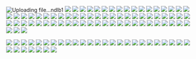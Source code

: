 ![Uploading file...ndlb1]()
![](https://i.imgur.com/fsNu3kP.png)
![](https://i.imgur.com/x6gCyzN.png)
![](https://i.imgur.com/saI8ZAn.png)
![](https://i.imgur.com/eVXvCnq.png)
![](https://i.imgur.com/hadxZJ4.jpg)
![](https://i.imgur.com/DDTA4oX.jpg)
![](https://i.imgur.com/Cvs2lNx.jpg)
![](https://i.imgur.com/rroGSl1.jpg)
![](https://i.imgur.com/1EeCm4w.png)
![](https://i.imgur.com/DfJRDFd.jpg)
![](https://i.imgur.com/eiycYcR.jpg)
![](https://i.imgur.com/rJom383.jpg)
![](https://i.imgur.com/xKIjZjm.png)
![](https://i.imgur.com/6JBZDDX.jpg)
![](https://i.imgur.com/87PB4SM.jpg)
![](https://i.imgur.com/LBOnN9N.jpg)
![](https://i.imgur.com/pMtuS71.jpg)
![](https://i.imgur.com/T5AehER.jpg)
![](https://i.imgur.com/lUNfNk4.png)
![](https://i.imgur.com/dmoAXv1.jpg)
![](https://i.imgur.com/w3Bq2ra.jpg)
![](https://i.imgur.com/I52ZSYf.jpg)
![](https://i.imgur.com/u7oWv3a.png)
![](https://i.imgur.com/WnLfAMq.jpg)
![](https://i.imgur.com/sS0QU6J.jpg)
![](https://i.imgur.com/KMs1y77.jpg)
![](https://i.imgur.com/7rSyIgK.jpg)
![](https://i.imgur.com/BN6xNJR.jpg)
![](https://i.imgur.com/rgtdHrW.jpg)
![](https://i.imgur.com/gOrAtlv.jpg)
![](https://i.imgur.com/sUBeoRf.jpg)
![](https://i.imgur.com/12OxtD7.jpg)
![](https://i.imgur.com/agztiBV.jpg)
![](https://i.imgur.com/Ovm8hmi.jpg)
![](https://i.imgur.com/qTO7a1S.jpg)
![](https://i.imgur.com/nQizJ66.jpg)
![](https://i.imgur.com/rTRJgwL.png)
![](https://i.imgur.com/S3plwBd.jpg)
![](https://i.imgur.com/CKR35mf.jpg)
![](https://i.imgur.com/MbovDDv.jpg)
![](https://i.imgur.com/1GUfy5a.jpg)
![](https://i.imgur.com/HTb1hZe.jpg)
![](https://i.imgur.com/k9koQU7.jpg)
![](https://i.imgur.com/fOuWCns.jpg)
![](https://i.imgur.com/XjA4ka3.jpg)
![](https://i.imgur.com/gtS9HMh.jpg)
![](https://i.imgur.com/krFFPbe.jpg)
![](https://i.imgur.com/9j8slvU.jpg)
![](https://i.imgur.com/ZBpBx9l.jpg)
![](https://i.imgur.com/fazG7KS.jpg)
![](https://i.imgur.com/Pm06w3H.jpg)
![](https://i.imgur.com/SMpkiqc.jpg)
![](https://i.imgur.com/gAkqFm1.png)
![](https://i.imgur.com/Ez1xh6J.jpg)
![](https://i.imgur.com/Kgm43Eb.jpg)
![](https://i.imgur.com/MFcxHE2.jpg)
![](https://i.imgur.com/14zQplD.jpg)
![](https://i.imgur.com/XyN55lF.jpg)
![](https://i.imgur.com/lP5fw3O.png)
![](https://i.imgur.com/ncBna0o.png)
![](https://i.imgur.com/z8yqj7h.png)
![](https://i.imgur.com/v9NwTQE.jpg)
![](https://i.imgur.com/VcWFCqi.png)
![](https://i.imgur.com/mtv4h41.png)
![](https://i.imgur.com/KyGqjMT.jpg)
![](https://i.imgur.com/QcE9XIC.jpg)
![](https://i.imgur.com/IfmKVeZ.png)
![](https://i.imgur.com/d9sp2A1.png)
![](https://i.imgur.com/EMgafRT.jpg)
![](https://i.imgur.com/opQwmD3.jpg)

![](https://i.imgur.com/fXqzOzC.jpg)
![](https://i.imgur.com/O99pA7T.jpg)
![](https://i.imgur.com/r1CwXCn.png)
![](https://i.imgur.com/gUYiVLB.png)
![](https://i.imgur.com/g4r7kmM.png)
![](https://i.imgur.com/2caR28T.png)
![](https://i.imgur.com/MfT8PLE.png)
![](https://i.imgur.com/F157BVt.png)
![](https://i.imgur.com/3hiqEMx.png)
![](https://i.imgur.com/yJZAnbp.png)
![](https://i.imgur.com/ETzhrfi.png)
![](https://i.imgur.com/EhDyaTp.png)
![](https://i.imgur.com/BwyHZbc.png)
![](https://i.imgur.com/lg6N5fk.png)
![](https://i.imgur.com/1bEd21r.png)
![](https://i.imgur.com/9SxfBaZ.png)
![](https://i.imgur.com/wWpGnmS.png)
![](https://i.imgur.com/eLvRGXP.png)
![](https://i.imgur.com/IplaOZM.png)
![](https://i.imgur.com/tasflrC.png)
![](https://i.imgur.com/LB8rQo0.png)
![](https://i.imgur.com/yGmCZrx.png)
![](https://i.imgur.com/ZameDBR.png)
![](https://i.imgur.com/Jj8F827.png)
![](https://i.imgur.com/C92DGle.png)
![](https://i.imgur.com/bfCaR8R.png)
![](https://i.imgur.com/GaI09xo.png)
![](https://i.imgur.com/xg3gcHt.png)
![](https://i.imgur.com/yVpCoNo.png)
![](https://i.imgur.com/SZVKtoM.png)
![](https://i.imgur.com/9bT0yl4.png)
![](https://i.imgur.com/yEppi9v.png)
